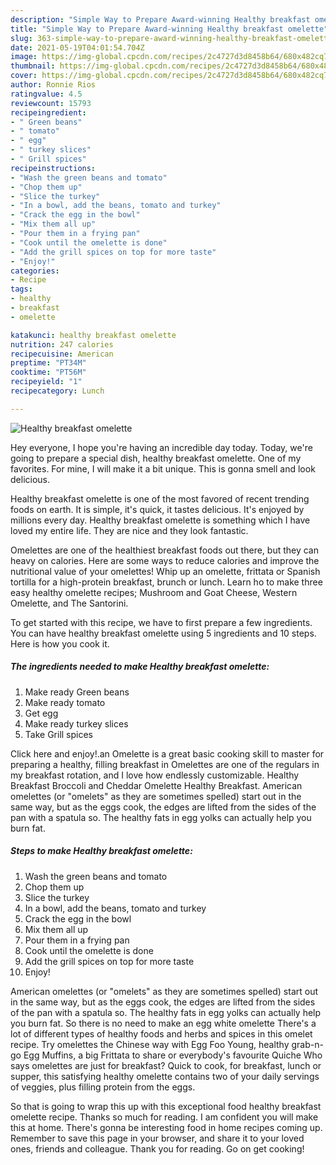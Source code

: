 ```yaml
---
description: "Simple Way to Prepare Award-winning Healthy breakfast omelette"
title: "Simple Way to Prepare Award-winning Healthy breakfast omelette"
slug: 363-simple-way-to-prepare-award-winning-healthy-breakfast-omelette
date: 2021-05-19T04:01:54.704Z
image: https://img-global.cpcdn.com/recipes/2c4727d3d8458b64/680x482cq70/healthy-breakfast-omelette-recipe-main-photo.jpg
thumbnail: https://img-global.cpcdn.com/recipes/2c4727d3d8458b64/680x482cq70/healthy-breakfast-omelette-recipe-main-photo.jpg
cover: https://img-global.cpcdn.com/recipes/2c4727d3d8458b64/680x482cq70/healthy-breakfast-omelette-recipe-main-photo.jpg
author: Ronnie Rios
ratingvalue: 4.5
reviewcount: 15793
recipeingredient:
- " Green beans"
- " tomato"
- " egg"
- " turkey slices"
- " Grill spices"
recipeinstructions:
- "Wash the green beans and tomato"
- "Chop them up"
- "Slice the turkey"
- "In a bowl, add the beans, tomato and turkey"
- "Crack the egg in the bowl"
- "Mix them all up"
- "Pour them in a frying pan"
- "Cook until the omelette is done"
- "Add the grill spices on top for more taste"
- "Enjoy!"
categories:
- Recipe
tags:
- healthy
- breakfast
- omelette

katakunci: healthy breakfast omelette 
nutrition: 247 calories
recipecuisine: American
preptime: "PT34M"
cooktime: "PT56M"
recipeyield: "1"
recipecategory: Lunch

---
```



![Healthy breakfast omelette](https://img-global.cpcdn.com/recipes/2c4727d3d8458b64/680x482cq70/healthy-breakfast-omelette-recipe-main-photo.jpg)

Hey everyone, I hope you're having an incredible day today. Today, we're going to prepare a special dish, healthy breakfast omelette. One of my favorites. For mine, I will make it a bit unique. This is gonna smell and look delicious.

Healthy breakfast omelette is one of the most favored of recent trending foods on earth. It is simple, it's quick, it tastes delicious. It's enjoyed by millions every day. Healthy breakfast omelette is something which I have loved my entire life. They are nice and they look fantastic.

Omelettes are one of the healthiest breakfast foods out there, but they can heavy on calories. Here are some ways to reduce calories and improve the nutritional value of your omelettes! Whip up an omelette, frittata or Spanish tortilla for a high-protein breakfast, brunch or lunch. Learn ho to make three easy healthy omelette recipes; Mushroom and Goat Cheese, Western Omelette, and The Santorini.


To get started with this recipe, we have to first prepare a few ingredients. You can have healthy breakfast omelette using 5 ingredients and 10 steps. Here is how you cook it.

<!--inarticleads1-->

##### The ingredients needed to make Healthy breakfast omelette:

1. Make ready  Green beans
1. Make ready  tomato
1. Get  egg
1. Make ready  turkey slices
1. Take  Grill spices


Click here and enjoy!.an Omelette is a great basic cooking skill to master for preparing a healthy, filling breakfast in Omelettes are one of the regulars in my breakfast rotation, and I love how endlessly customizable. Healthy Breakfast Broccoli and Cheddar Omelette Healthy Breakfast. American omelettes (or &#34;omelets&#34; as they are sometimes spelled) start out in the same way, but as the eggs cook, the edges are lifted from the sides of the pan with a spatula so. The healthy fats in egg yolks can actually help you burn fat. 

<!--inarticleads2-->

##### Steps to make Healthy breakfast omelette:

1. Wash the green beans and tomato
1. Chop them up
1. Slice the turkey
1. In a bowl, add the beans, tomato and turkey
1. Crack the egg in the bowl
1. Mix them all up
1. Pour them in a frying pan
1. Cook until the omelette is done
1. Add the grill spices on top for more taste
1. Enjoy!


American omelettes (or &#34;omelets&#34; as they are sometimes spelled) start out in the same way, but as the eggs cook, the edges are lifted from the sides of the pan with a spatula so. The healthy fats in egg yolks can actually help you burn fat. So there is no need to make an egg white omelette There&#39;s a lot of different types of healthy foods and herbs and spices in this omelet recipe. Try omelettes the Chinese way with Egg Foo Young, healthy grab-n-go Egg Muffins, a big Frittata to share or everybody&#39;s favourite Quiche Who says omelettes are just for breakfast? Quick to cook, for breakfast, lunch or supper, this satisfying healthy omelette contains two of your daily servings of veggies, plus filling protein from the eggs. 

So that is going to wrap this up with this exceptional food healthy breakfast omelette recipe. Thanks so much for reading. I am confident you will make this at home. There's gonna be interesting food in home recipes coming up. Remember to save this page in your browser, and share it to your loved ones, friends and colleague. Thank you for reading. Go on get cooking!
